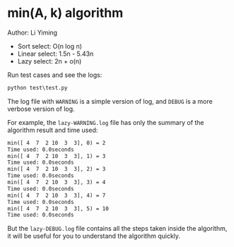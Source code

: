 # min(A, k) algorithm

Author: Li Yiming

- Sort select: O(n log n)
- Linear select: 1.5n - 5.43n
- Lazy select: 2n + o(n)

Run test cases and see the logs:

```py
python test\test.py
```

The log file with `WARNING` is a simple version of log, and `DEBUG` is a more verbose version of log.

For example, the `lazy-WARNING.log` file has only the summary of the algorithm result and time used:

```txt
min([ 4  7  2 10  3  3], 0) = 2
Time used: 0.0seconds
min([ 4  7  2 10  3  3], 1) = 3
Time used: 0.0seconds
min([ 4  7  2 10  3  3], 2) = 3
Time used: 0.0seconds
min([ 4  7  2 10  3  3], 3) = 4
Time used: 0.0seconds
min([ 4  7  2 10  3  3], 4) = 7
Time used: 0.0seconds
min([ 4  7  2 10  3  3], 5) = 10
Time used: 0.0seconds
```

But the `lazy-DEBUG.log` file contains all the steps taken inside the algorithm, it will be useful for you to understand the algorithm quickly.